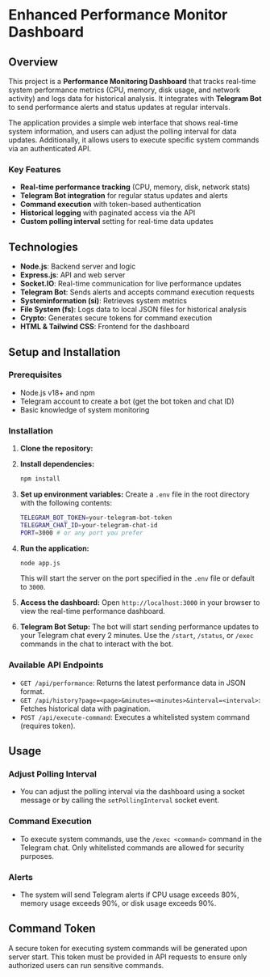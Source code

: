 # Enhanced Performance Monitor Dashboard

## Overview

This project is a **Performance Monitoring Dashboard** that tracks real-time system performance metrics (CPU, memory, disk usage, and network activity) and logs data for historical analysis. It integrates with **Telegram Bot** to send performance alerts and status updates at regular intervals.

The application provides a simple web interface that shows real-time system information, and users can adjust the polling interval for data updates. Additionally, it allows users to execute specific system commands via an authenticated API.

### Key Features
- **Real-time performance tracking** (CPU, memory, disk, network stats)
- **Telegram Bot integration** for regular status updates and alerts
- **Command execution** with token-based authentication
- **Historical logging** with paginated access via the API
- **Custom polling interval** setting for real-time data updates

## Technologies
- **Node.js**: Backend server and logic
- **Express.js**: API and web server
- **Socket.IO**: Real-time communication for live performance updates
- **Telegram Bot**: Sends alerts and accepts command execution requests
- **Systeminformation (si)**: Retrieves system metrics
- **File System (fs)**: Logs data to local JSON files for historical analysis
- **Crypto**: Generates secure tokens for command execution
- **HTML & Tailwind CSS**: Frontend for the dashboard

## Setup and Installation

### Prerequisites
- Node.js v18+ and npm
- Telegram account to create a bot (get the bot token and chat ID)
- Basic knowledge of system monitoring

### Installation
1. **Clone the repository:**


2. **Install dependencies:**
   ```bash
   npm install
   ```

3. **Set up environment variables:**
   Create a `.env` file in the root directory with the following contents:
   ```bash
   TELEGRAM_BOT_TOKEN=your-telegram-bot-token
   TELEGRAM_CHAT_ID=your-telegram-chat-id
   PORT=3000 # or any port you prefer
   ```

4. **Run the application:**
   ```bash
   node app.js
   ```

   This will start the server on the port specified in the `.env` file or default to `3000`.

5. **Access the dashboard:**
   Open `http://localhost:3000` in your browser to view the real-time performance dashboard.

6. **Telegram Bot Setup:**
   The bot will start sending performance updates to your Telegram chat every 2 minutes. Use the `/start`, `/status`, or `/exec` commands in the chat to interact with the bot.

### Available API Endpoints

- `GET /api/performance`: Returns the latest performance data in JSON format.
- `GET /api/history?page=<page>&minutes=<minutes>&interval=<interval>`: Fetches historical data with pagination.
- `POST /api/execute-command`: Executes a whitelisted system command (requires token).

## Usage

### Adjust Polling Interval
- You can adjust the polling interval via the dashboard using a socket message or by calling the `setPollingInterval` socket event.

### Command Execution
- To execute system commands, use the `/exec <command>` command in the Telegram chat. Only whitelisted commands are allowed for security purposes.

### Alerts
- The system will send Telegram alerts if CPU usage exceeds 80%, memory usage exceeds 90%, or disk usage exceeds 90%.

## Command Token

A secure token for executing system commands will be generated upon server start. This token must be provided in API requests to ensure only authorized users can run sensitive commands.
